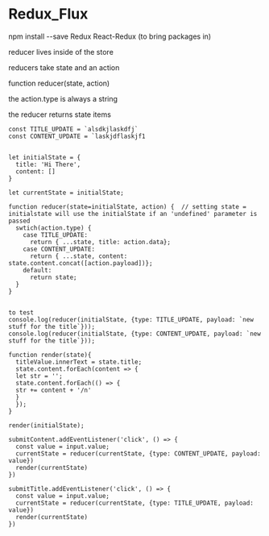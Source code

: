 # Redux_Flux

npm install --save Redux React-Redux (to bring packages in)

reducer lives inside of the store

reducers take state and an action

function reducer(state, action)

the action.type is always a string

the reducer returns state items

```
const TITLE_UPDATE = `alsdkjlaskdfj`
const CONTENT_UPDATE = `laskjdflaskjf1


let initialState = {
  title: 'Hi There',
  content: []
}

let currentState = initialState;

function reducer(state=initialState, action) {  // setting state = initialstate will use the initialState if an 'undefined' parameter is passed
  swtich(action.type) {
    case TITLE_UPDATE:
      return { ...state, title: action.data};
    case CONTENT_UPDATE:
      return { ...state, content: state.content.concat([action.payload])};
    default:
      return state;
  }
}


to test
console.log(reducer(initialState, {type: TITLE_UPDATE, payload: `new stuff for the title`}));
console.log(reducer(initialState, {type: CONTENT_UPDATE, payload: `new stuff for the title`}));

function render(state){
  titleValue.innerText = state.title;
  state.content.forEach(content => {
  let str = '';
  state.content.forEach(() => {
  str += content + '/n'
  }
  });
}

render(initialState);

submitContent.addEventListener('click', () => {
  const value = input.value;
  currentState = reducer(currentState, {type: CONTENT_UPDATE, payload: value})
  render(currentState)
})

submitTitle.addEventListener('click', () => {
  const value = input.value;
  currentState = reducer(currentState, {type: TITLE_UPDATE, payload: value})
  render(currentState)
})
```
